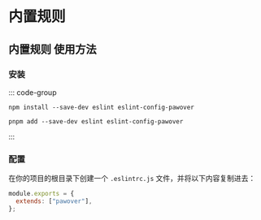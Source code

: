 # 内置规则

## 内置规则 使用方法

### 安装

::: code-group

```shell [npm]
npm install --save-dev eslint eslint-config-pawover
```

```shell [pnpm]
pnpm add --save-dev eslint eslint-config-pawover
```

:::

### 配置

在你的项目的根目录下创建一个 `.eslintrc.js` 文件，并将以下内容复制进去：

```js
module.exports = {
  extends: ["pawover"],
};
```
